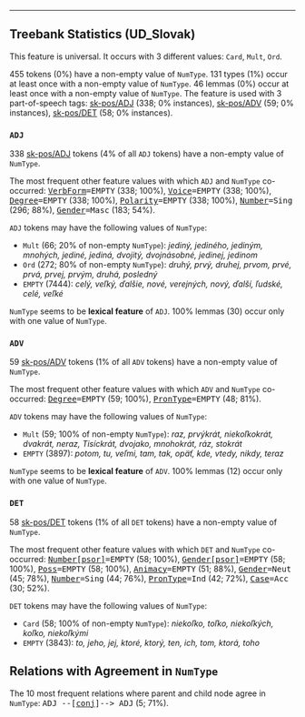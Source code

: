 

--------------------------------------------------------------------------------

## Treebank Statistics (UD_Slovak)

This feature is universal.
It occurs with 3 different values: `Card`, `Mult`, `Ord`.

455 tokens (0%) have a non-empty value of `NumType`.
131 types (1%) occur at least once with a non-empty value of `NumType`.
46 lemmas (0%) occur at least once with a non-empty value of `NumType`.
The feature is used with 3 part-of-speech tags: [sk-pos/ADJ]() (338; 0% instances), [sk-pos/ADV]() (59; 0% instances), [sk-pos/DET]() (58; 0% instances).

### `ADJ`

338 [sk-pos/ADJ]() tokens (4% of all `ADJ` tokens) have a non-empty value of `NumType`.

The most frequent other feature values with which `ADJ` and `NumType` co-occurred: <tt><a href="VerbForm.html">VerbForm</a>=EMPTY</tt> (338; 100%), <tt><a href="Voice.html">Voice</a>=EMPTY</tt> (338; 100%), <tt><a href="Degree.html">Degree</a>=EMPTY</tt> (338; 100%), <tt><a href="Polarity.html">Polarity</a>=EMPTY</tt> (338; 100%), <tt><a href="Number.html">Number</a>=Sing</tt> (296; 88%), <tt><a href="Gender.html">Gender</a>=Masc</tt> (183; 54%).

`ADJ` tokens may have the following values of `NumType`:

* `Mult` (66; 20% of non-empty `NumType`): <em>jediný, jediného, jediným, mnohých, jediné, jediná, dvojitý, dvojnásobné, jedinej, jedinom</em>
* `Ord` (272; 80% of non-empty `NumType`): <em>druhý, prvý, druhej, prvom, prvé, prvá, prvej, prvým, druhá, posledný</em>
* `EMPTY` (7444): <em>celý, veľký, ďalšie, nové, verejných, nový, ďalší, ľudské, celé, veľké</em>

`NumType` seems to be **lexical feature** of `ADJ`. 100% lemmas (30) occur only with one value of `NumType`.

### `ADV`

59 [sk-pos/ADV]() tokens (1% of all `ADV` tokens) have a non-empty value of `NumType`.

The most frequent other feature values with which `ADV` and `NumType` co-occurred: <tt><a href="Degree.html">Degree</a>=EMPTY</tt> (59; 100%), <tt><a href="PronType.html">PronType</a>=EMPTY</tt> (48; 81%).

`ADV` tokens may have the following values of `NumType`:

* `Mult` (59; 100% of non-empty `NumType`): <em>raz, prvýkrát, niekoľkokrát, dvakrát, neraz, Tisíckrát, dvojako, mnohokrát, ráz, stokrát</em>
* `EMPTY` (3897): <em>potom, tu, veľmi, tam, tak, opäť, kde, vtedy, nikdy, teraz</em>

`NumType` seems to be **lexical feature** of `ADV`. 100% lemmas (12) occur only with one value of `NumType`.

### `DET`

58 [sk-pos/DET]() tokens (1% of all `DET` tokens) have a non-empty value of `NumType`.

The most frequent other feature values with which `DET` and `NumType` co-occurred: <tt><a href="Number[psor].html">Number[psor]</a>=EMPTY</tt> (58; 100%), <tt><a href="Gender[psor].html">Gender[psor]</a>=EMPTY</tt> (58; 100%), <tt><a href="Poss.html">Poss</a>=EMPTY</tt> (58; 100%), <tt><a href="Animacy.html">Animacy</a>=EMPTY</tt> (51; 88%), <tt><a href="Gender.html">Gender</a>=Neut</tt> (45; 78%), <tt><a href="Number.html">Number</a>=Sing</tt> (44; 76%), <tt><a href="PronType.html">PronType</a>=Ind</tt> (42; 72%), <tt><a href="Case.html">Case</a>=Acc</tt> (30; 52%).

`DET` tokens may have the following values of `NumType`:

* `Card` (58; 100% of non-empty `NumType`): <em>niekoľko, toľko, niekoľkých, koľko, niekoľkými</em>
* `EMPTY` (3843): <em>to, jeho, jej, ktoré, ktorý, ten, ich, tom, ktorá, toho</em>

## Relations with Agreement in `NumType`

The 10 most frequent relations where parent and child node agree in `NumType`:
<tt>ADJ --[<a href="../dep/conj.html">conj</a>]--> ADJ</tt> (5; 71%).

